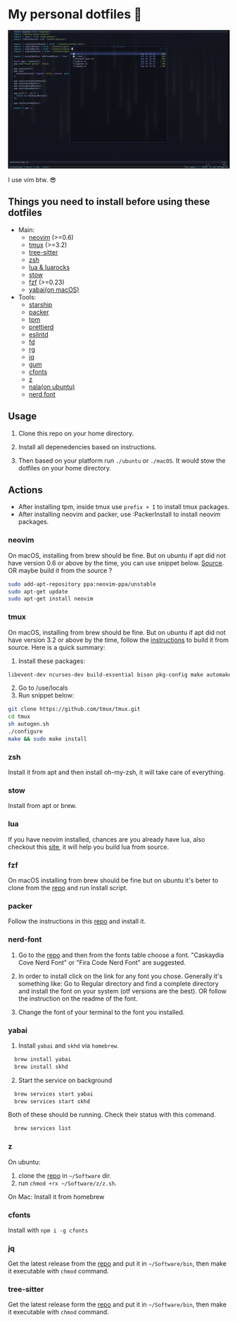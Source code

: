 # My personal dotfiles 🤝

![workflow-screenshot](./.github/assets/workflow-screenshot.png)

I use vim btw. 😎

## Things you need to install before using these dotfiles

- Main:
  - [neovim](#neovim) (>=0.6)
  - [tmux](#tmux) (>=3.2)
  - [tree-sitter](#tree-sitter)
  - [zsh](#zsh)
  - [lua & luarocks](#lua)
  - [stow](#stow)
  - [fzf](#fzf) (>=0.23)
  - [yabai(on macOS)](#yabai)
- Tools:
  - [starship](https://starship.rs/)
  - [packer](#packer)
  - [tpm](https://github.com/tmux-plugins/tpm)
  - [prettierd](https://github.com/fsouza/prettierd)
  - [eslintd](https://github.com/mantoni/eslint_d.js)
  - [fd](https://github.com/sharkdp/fd)
  - [rg](https://github.com/BurntSushi/ripgrep)
  - [jq](#jq)
  - [gum](https://github.com/charmbracelet/gum)
  - [cfonts](#cfonts)
  - [z](#z)
  - [nala(on ubuntu)](https://gitlab.com/volian/nala/-/wikis/Installation)
  - [nerd font](#nerd-font)

## Usage

1. Clone this repo on your home directory.

2. Install all depenedencies based on instructions.

3. Then based on your platform run `./ubuntu` or `./macOS`. It would stow the dotfiles on your home directory.

## Actions

- After installing tpm, inside tmux use `prefix + I` to install tmux packages.
- After installing neovim and packer, use :PackerInstall to install neovim packages.

### neovim

On macOS, installing from brew should be fine. But on ubuntu if apt did not have version 0.6 or above by the time, you can use snippet below. [Source](https://www.codegrepper.com/code-examples/shell/ubuntu+install+neovim+0.6). OR maybe build it from the source ?

```bash
sudo add-apt-repository ppa:neovim-ppa/unstable
sudo apt-get update
sudo apt-get install neovim
```

### tmux

On macOS, installing from brew should be fine. But on ubuntu if apt did not have version 3.2 or above by the time, follow the [instructions](https://github.com/tmux/tmux/wiki/Installing) to build it from source. Here is a quick summary:

1. Install these packages:

```bash
libevent-dev ncurses-dev build-essential bison pkg-config make automake autotools-dev bison autoconf
```

2. Go to /use/locals
3. Run snippet below:

```bash
git clone https://github.com/tmux/tmux.git
cd tmux
sh autogen.sh
./configure
make && sudo make install
```

### zsh

Install it from apt and then install oh-my-zsh, it will take care of everything.

### stow

Install from apt or brew.

### lua

If you have neovim installed, chances are you already have lua, also checkout this [site](https://lindevs.com/install-lua-from-source-code-on-ubuntu/), it will help you build lua from source.

### fzf

On macOS installing from brew should be fine but on ubuntu it's beter to clone from the [repo](https://github.com/junegunn/fzf) and run install script.

### packer

Follow the instructions in this [repo](https://github.com/wbthomason/packer.nvim) and install it.

### nerd-font

1. Go to the [repo](https://github.com/ryanoasis/nerd-fonts) and then from the fonts table choose a font. "Caskaydia Cove Nerd Font" or "Fira Code Nerd Font" are suggested.

2. In order to install click on the link for any font you chose. Generally it's something like: Go to Regular directory and find a complete directory and install the font on your system (otf versions are the best). OR follow the instruction on the readme of the font.

3. Change the font of your terminal to the font you installed.

### yabai

1. Install `yabai` and `skhd` via `homebrew`.

```bash
  brew install yabai
  brew install skhd
```

2. Start the service on background

```bash
  brew services start yabai
  brew services start skhd
```

Both of these should be running. Check their status with this command.

```bash
  brew services list
```

### z

On ubuntu:

1. clone the [repo](https://github.com/rupa/z) in `~/Software` dir.
2. run `chmod +rx ~/Software/z/z.sh`.

On Mac:
Install it from homebrew

### cfonts

Install with `npm i -g cfonts`

### jq

Get the latest release from the [repo](https://github.com/stedolan/jq) and put it in `~/Software/bin`, then make it executable with `chmod` command.

### tree-sitter

Get the latest release form the [repo](https://github.com/tree-sitter/tree-sitter) and put it in `~/Software/bin`, then make it executable with `chmod` command.
